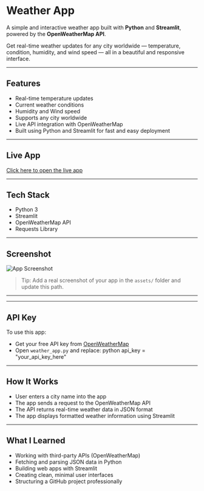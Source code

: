 # Weather App

A simple and interactive weather app built with **Python** and **Streamlit**, powered by the **OpenWeatherMap API**.

Get real-time weather updates for any city worldwide — temperature, condition, humidity, and wind speed — all in a beautiful and responsive interface.

---

## Features

- Real-time temperature updates
- Current weather conditions
- Humidity and Wind speed
- Supports any city worldwide
- Live API integration with OpenWeatherMap
- Built using Python and Streamlit for fast and easy deployment

---

## Live App

[Click here to open the live app](https://weather-h7mumm6nb8y4ht5pnwhk9v.streamlit.app)

---

## Tech Stack

- Python 3
- Streamlit
- OpenWeatherMap API
- Requests Library

---

## Screenshot

![App Screenshot](assets/screenshot.png)

> Tip: Add a real screenshot of your app in the `assets/` folder and update this path.

---
---

## API Key

To use this app:

- Get your free API key from [OpenWeatherMap](https://openweathermap.org/api)
- Open `weather_app.py` and replace:
  python
api_key = "your_api_key_here"

---

## How It Works

- User enters a city name into the app  
- The app sends a request to the OpenWeatherMap API  
- The API returns real-time weather data in JSON format  
- The app displays formatted weather information using Streamlit

---

## What I Learned

- Working with third-party APIs (OpenWeatherMap)  
- Fetching and parsing JSON data in Python  
- Building web apps with Streamlit  
- Creating clean, minimal user interfaces  
- Structuring a GitHub project professionally




